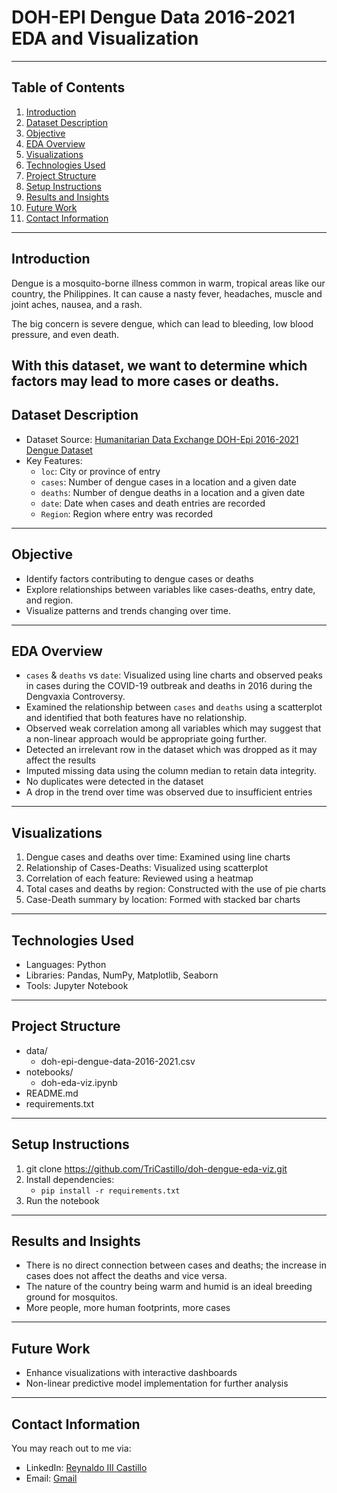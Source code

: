 # DOH-EPI Dengue Data 2016-2021 EDA and Visualization
---
## Table of Contents
1. [Introduction](##introduction)
2. [Dataset Description](##dataset-description)
3. [Objective](Objective)
4. [EDA Overview](EDA-Overview)
5. [Visualizations](Visualizations)
6. [Technologies Used](Technologies-Used)
7. [Project Structure](Project-Structure)
8. [Setup Instructions](Setup-Instructions)
9. [Results and Insights](Results-and-Insights)
10. [Future Work](Future-Work)
11. [Contact Information](Contact-Information)
---
## Introduction
Dengue is a mosquito-borne illness common in warm, tropical areas like our country, the Philippines. It can cause a nasty fever, headaches, muscle and joint aches, nausea, and a rash. 

The big concern is severe dengue, which can lead to bleeding, low blood pressure, and even death. 

With this dataset, we want to determine which factors may lead to more cases or deaths.
---
## Dataset Description
- Dataset Source: [Humanitarian Data Exchange DOH-Epi 2016-2021 Dengue Dataset](https://data.humdata.org/dataset/philippine-dengue-cases-and-deaths/resource/9e839677-3ff0-44b3-992c-1a99e68df515)
- Key Features:
  - ```loc```: City or province of entry
  - ```cases```: Number of dengue cases in a location and a given date
  - ```deaths```: Number of dengue deaths in a location and a given date
  - ```date```: Date when cases and death entries are recorded
  - ```Region```: Region where entry was recorded
 ---
 ## Objective
 - Identify factors contributing to dengue cases or deaths
 - Explore relationships between variables like cases-deaths, entry date, and region.
 - Visualize patterns and trends changing over time.
 ---
 ## EDA Overview
 - ```cases``` & ```deaths``` vs ```date```: Visualized using line charts and observed peaks in cases during the COVID-19 outbreak and deaths in 2016 during the Dengvaxia Controversy.
 - Examined the relationship between ```cases``` and ```deaths``` using a scatterplot and identified that both features have no relationship.
 - Observed weak correlation among all variables which may suggest that a non-linear approach would be appropriate going further.
 - Detected an irrelevant row in the dataset which was dropped as it may affect the results
 - Imputed missing data using the column median to retain data integrity.
 - No duplicates were detected in the dataset
 - A drop in the trend over time was observed due to insufficient entries
 
 ---
 ## Visualizations
 1. Dengue cases and deaths over time: Examined using line charts
 2. Relationship of Cases-Deaths: Visualized using scatterplot
 3. Correlation of each feature: Reviewed using a heatmap
 4. Total cases and deaths by region: Constructed with the use of pie charts
 5. Case-Death summary by location: Formed with stacked bar charts
 ---
 ## Technologies Used
 - Languages: Python
 - Libraries: Pandas, NumPy, Matplotlib, Seaborn
 - Tools: Jupyter Notebook
 ---
 ## Project Structure
 - data/
   - doh-epi-dengue-data-2016-2021.csv
 - notebooks/
   - doh-eda-viz.ipynb
 - README.md
 - requirements.txt
 ---
 ## Setup Instructions 
 1. git clone https://github.com/TriCastillo/doh-dengue-eda-viz.git
 2. Install dependencies:
    - ```pip install -r requirements.txt```
 3. Run the notebook
 --- 
 ## Results and Insights 
 - There is no direct connection between cases and deaths; the increase in cases does not affect the deaths and vice versa.
 - The nature of the country being warm and humid is an ideal breeding ground for mosquitos.
 - More people, more human footprints, more cases
 --- 
 ## Future Work 
 - Enhance visualizations with interactive dashboards
 - Non-linear predictive model implementation for further analysis
 --- 
 ## Contact Information
 You may reach out to me via:
 - LinkedIn: [Reynaldo III Castillo](https://www.linkedin.com/in/reynaldo-iii-castillo-975120303/)
 - Email: [Gmail](reynaldoiii.castillo@gmail.com)

  

